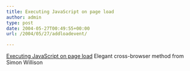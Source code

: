 ```yaml
---
title: Executing JavaScript on page load
author: admin
type: post
date: 2004-05-27T00:49:55+00:00
url: /2004/05/27/addloadevent/

---
```

[Executing JavaScript on page load][1] Elegant cross-browser method from Simon Willison

 [1]: http://simon.incutio.com/archive/2004/05/26/addLoadEvent